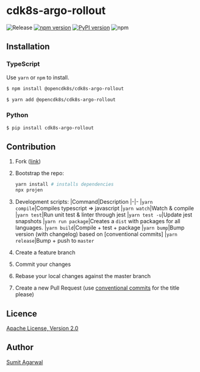 # cdk8s-argo-rollout

![Release](https://github.com/opencdk8s/cdk8s-argo-rollout/workflows/Release/badge.svg?branch=master)
[![npm version](https://badge.fury.io/js/%40opencdk8s%2Fcdk8s-argo-rollout.svg)](https://badge.fury.io/js/%40opencdk8s%2Fcdk8s-argo-rollout)
[![PyPI version](https://badge.fury.io/py/cdk8s-argo-rollout.svg)](https://badge.fury.io/py/cdk8s-argo-rollout)
![npm](https://img.shields.io/npm/dt/@opencdk8s/cdk8s-argo-rollout?label=npm&color=green)

## Installation

### TypeScript

Use `yarn` or `npm` to install.

```sh
$ npm install @opencdk8s/cdk8s-argo-rollout
```

```sh
$ yarn add @opencdk8s/cdk8s-argo-rollout
```

### Python

```sh
$ pip install cdk8s-argo-rollout
```
## Contribution

1. Fork ([link](https://github.com/opencdk8s/cdk8s-argo-rollout/fork))
2. Bootstrap the repo:

    ```bash
    yarn install # installs dependencies
    npx projen

    ```
3. Development scripts:
   |Command|Description
   |-|-
   |`yarn compile`|Compiles typescript => javascript
   |`yarn watch`|Watch & compile
   |`yarn test`|Run unit test & linter through jest
   |`yarn test -u`|Update jest snapshots
   |`yarn run package`|Creates a `dist` with packages for all languages.
   |`yarn build`|Compile + test + package
   |`yarn bump`|Bump version (with changelog) based on [conventional commits]
   |`yarn release`|Bump + push to `master`
4. Create a feature branch
5. Commit your changes
6. Rebase your local changes against the master branch
7. Create a new Pull Request (use [conventional commits](https://www.conventionalcommits.org/en/v1.0.0/) for the title please)

## Licence

[Apache License, Version 2.0](./LICENSE)

## Author

[Sumit Agarwal](https://github.com/agarwal-sumit)

